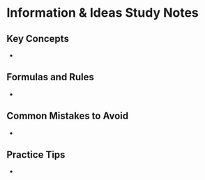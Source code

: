 # Information & Ideas Study Notes

## Key Concepts

- 

## Formulas and Rules

- 

## Common Mistakes to Avoid

- 

## Practice Tips

- 

